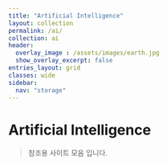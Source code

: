 ```yaml
---
title: "Artificial Intelligence"
layout: collection
permalink: /ai/
collection: ai
header:
  overlay_image : /assets/images/earth.jpg
  show_overlay_excerpt: false
entries_layout: grid
classes: wide
sidebar:
  nav: "storage"
---
```


# Artificial Intelligence

> 참조용 사이트 모음 입니다.
